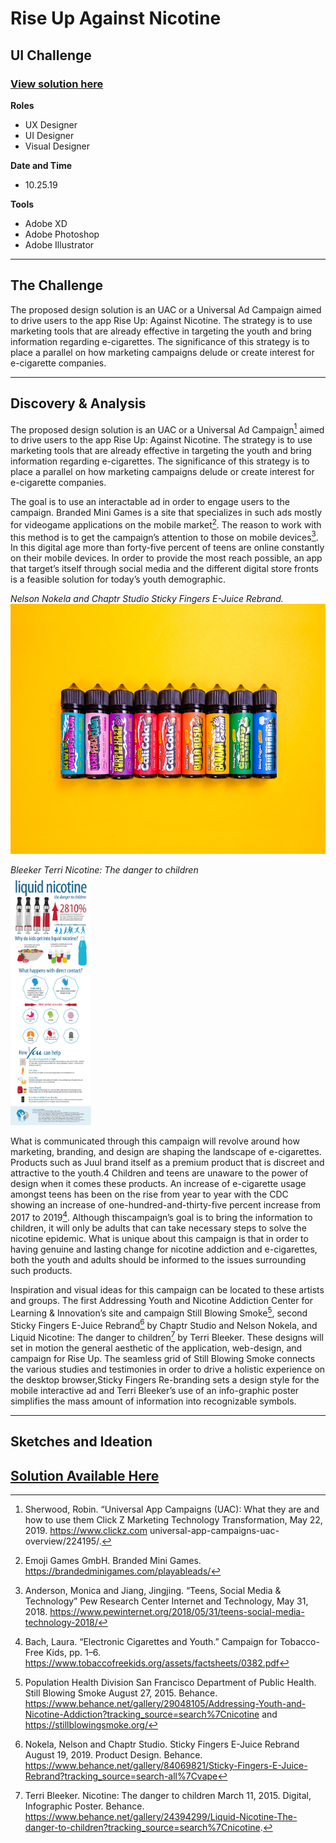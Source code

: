 # Rise Up Against Nicotine

## UI Challenge

### [View solution here](https://github.com/VngRay/Product-Design/blob/main/Rise%20Up%20Against%20Nicotine%20UI%20Challenge/Vang_Visual_Thesis_Design_Solution.pdf)

__Roles__
- UX Designer
- UI Designer
- Visual Designer

__Date and Time__
- 10.25.19

__Tools__
- Adobe XD
- Adobe Photoshop
- Adobe Illustrator

---

## The Challenge

The proposed design solution is an UAC or a Universal Ad Campaign aimed to drive users to the app Rise Up: Against Nicotine. The strategy is to use marketing tools that are already effective in targeting the youth and bring information regarding e-cigarettes. The significance of this strategy is to place a parallel on how marketing campaigns delude or create interest for e-cigarette companies.

---

## Discovery & Analysis

The proposed design solution is an UAC or a Universal Ad Campaign[^1] aimed to drive users to the app Rise Up: Against Nicotine. The strategy is to use marketing tools that are already effective in targeting the youth and bring information regarding e-cigarettes. The significance of this strategy is to place a parallel on how marketing campaigns delude or create interest for e-cigarette
companies.

[^1]:Sherwood, Robin. “Universal App Campaigns (UAC): What they are and how to use them Click Z Marketing Technology Transformation, May 22, 2019. https://www.clickz.com universal-app-campaigns-uac-overview/224195/.

The goal is to use an interactable ad in order to engage users to the campaign. Branded Mini Games is a site that specializes in such ads mostly for videogame
applications on the mobile market[^2]. The reason to work with this method is to get the campaign’s attention to those on mobile devices[^3]. In this digital age more than forty-five percent of teens are online constantly on their mobile devices. In order to provide the most reach possible, an app that target’s itself
through social media and the different digital store fronts is a feasible solution for today’s youth demographic.

[^2]:Emoji Games GmbH. Branded Mini Games. https://brandedminigames.com/playableads/

[^3]:Anderson, Monica and Jiang, Jingjing. “Teens, Social Media & Technology” Pew Research Center Internet and Technology, May 31, 2018. https://www.pewinternet.org/2018/05/31/teens-social-media-technology-2018/

<i>Nelson Nokela and Chaptr Studio Sticky Fingers E-Juice Rebrand.</i>
<img src="assets/images/f35c2a84069821.5d5a0c43375c0.jpg" alt="A lineup of vape bottles." height="400" width="auto">

<i>Bleeker Terri Nicotine: The danger to children</i>
<br>
<img src="assets/images/2f06dd24394299.5633373ea0abd.jpg" alt="An infographic poster detailing the dangers of nicotine to children." height="400" width="auto">

What is communicated through this campaign will revolve around how marketing, branding, and design are shaping the landscape of e-cigarettes.
Products such as Juul brand itself as a premium product that is discreet and attractive to the youth.4 Children and teens are unaware to the power of design when it comes these products. An increase of e-cigarette usage amongst teens has been on the rise from year to year with the CDC showing an increase of one-hundred-and-thirty-five percent increase from 2017 to 2019[^5]. Although thiscampaign’s goal is to bring the information to children, it will only be adults that can take necessary steps to solve the nicotine epidemic. What is unique about this campaign is that in order to having genuine and lasting change for nicotine
addiction and e-cigarettes, both the youth and adults should be informed to the issues surrounding such products.

[^4]:Chen, Angus. “Teenagers Embrace JUUL, Saying It’s Discreet Enough To Vape In Class” National Public Radio, December 4, 2017. https://www.npr.org/sections/healthshots/2017/12/04/568273801/teenagers-embrace-juul-saying-its-discreet-enough-to-vape-inclass

[^5]:Bach, Laura. “Electronic Cigarettes and Youth.” Campaign for Tobacco-Free Kids, pp. 1–6. https://www.tobaccofreekids.org/assets/factsheets/0382.pdf

Inspiration and visual ideas for this campaign can be located to these artists and groups. The first Addressing Youth and Nicotine Addiction Center for Learning & Innovation’s site and campaign Still Blowing Smoke[^6], second Sticky Fingers E-Juice Rebrand[^7] by Chaptr Studio and Nelson Nokela, and Liquid Nicotine: The danger to children[^8] by Terri Bleeker. These designs will set in motion the general aesthetic of the application, web-design, and campaign for Rise Up. The seamless grid of Still Blowing Smoke connects the various studies and testimonies in order to drive a holistic experience on the desktop browser,Sticky Fingers Re-branding sets a design style for the mobile interactive ad and Terri Bleeker’s use of an info-graphic poster simplifies the mass amount of information into recognizable symbols.

[^6]:Population Health Division San Francisco Department of Public Health. Still Blowing Smoke August 27, 2015. Behance. https://www.behance.net/gallery/29048105/Addressing-Youth-and-Nicotine-Addiction?tracking_source=search%7Cnicotine and https://stillblowingsmoke.org/

[^7]:Nokela, Nelson and Chaptr Studio. Sticky Fingers E-Juice Rebrand August 19, 2019. Product Design. Behance. https://www.behance.net/gallery/84069821/Sticky-Fingers-E-Juice-Rebrand?tracking_source=search-all%7Cvape

[^8]:Terri Bleeker. Nicotine: The danger to children March 11, 2015. Digital, Infographic Poster. Behance. https://www.behance.net/gallery/24394299/Liquid-Nicotine-The-danger-to-children?tracking_source=search%7Cnicotine.

---

## Sketches and Ideation



## [Solution Available Here](https://github.com/VngRay/Product-Design/blob/main/Rise%20Up%20Against%20Nicotine%20UI%20Challenge/Vang_Visual_Thesis_Design_Solution.pdf)

